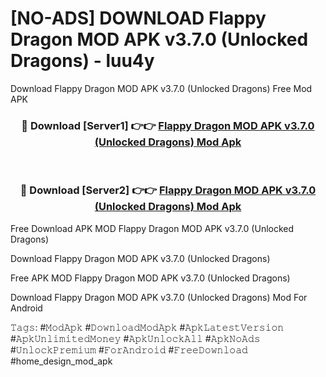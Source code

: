 # [NO-ADS] DOWNLOAD Flappy Dragon MOD APK v3.7.0 (Unlocked Dragons) - luu4y
Download Flappy Dragon MOD APK v3.7.0 (Unlocked Dragons) Free Mod APK

<div align="center">
<h3>🔴 Download [Server1] 👉👉 <a href="https://apk-comot.site?title=Flappy_Dragon_MOD_APK_v3.7.0_(Unlocked_Dragons)">Flappy Dragon MOD APK v3.7.0 (Unlocked Dragons) Mod Apk</a></h3><br>

<h3>🔴 Download [Server2] 👉👉 <a href="https://apk-comot.site?title=Flappy_Dragon_MOD_APK_v3.7.0_(Unlocked_Dragons)">Flappy Dragon MOD APK v3.7.0 (Unlocked Dragons) Mod Apk</a></h3>
</div>


Free Download APK MOD Flappy Dragon MOD APK v3.7.0 (Unlocked Dragons)

Download Flappy Dragon MOD APK v3.7.0 (Unlocked Dragons) 

Free APK MOD Flappy Dragon MOD APK v3.7.0 (Unlocked Dragons) 

Download Flappy Dragon MOD APK v3.7.0 (Unlocked Dragons) Mod For Android

𝚃𝚊𝚐𝚜: #𝙼𝚘𝚍𝙰𝚙𝚔 #𝙳𝚘𝚠𝚗𝚕𝚘𝚊𝚍𝙼𝚘𝚍𝙰𝚙𝚔 #𝙰𝚙𝚔𝙻𝚊𝚝𝚎𝚜𝚝𝚅𝚎𝚛𝚜𝚒𝚘𝚗 #𝙰𝚙𝚔𝚄𝚗𝚕𝚒𝚖𝚒𝚝𝚎𝚍𝙼𝚘𝚗𝚎𝚢 #𝙰𝚙𝚔𝚄𝚗𝚕𝚘𝚌𝚔𝙰𝚕𝚕 #𝙰𝚙𝚔𝙽𝚘𝙰𝚍𝚜 #𝚄𝚗𝚕𝚘𝚌𝚔𝙿𝚛𝚎𝚖𝚒𝚞𝚖 #𝙵𝚘𝚛𝙰𝚗𝚍𝚛𝚘𝚒𝚍 #𝙵𝚛𝚎𝚎𝙳𝚘𝚠𝚗𝚕𝚘𝚊𝚍 #home_design_mod_apk